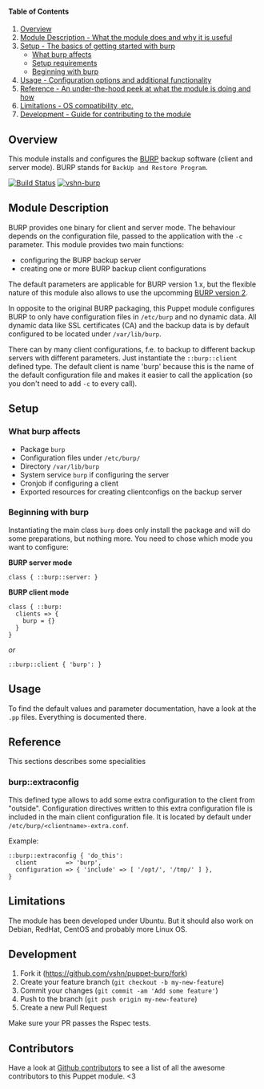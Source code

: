 #### Table of Contents

1. [Overview](#overview)
2. [Module Description - What the module does and why it is useful](#module-description)
3. [Setup - The basics of getting started with burp](#setup)
    * [What burp affects](#what-burp-affects)
    * [Setup requirements](#setup-requirements)
    * [Beginning with burp](#beginning-with-burp)
4. [Usage - Configuration options and additional functionality](#usage)
5. [Reference - An under-the-hood peek at what the module is doing and how](#reference)
5. [Limitations - OS compatibility, etc.](#limitations)
6. [Development - Guide for contributing to the module](#development)

## Overview

This module installs and configures the [BURP](http://burp.grke.org/) backup software (client and server mode).
BURP stands for `BackUp and Restore Program`.

[![Build Status](https://travis-ci.org/vshn/puppet-burp.svg)](https://travis-ci.org/vshn/puppet-burp)
[![vshn-burp](https://img.shields.io/puppetforge/v/vshn/burp.svg)](https://forge.puppetlabs.com/vshn/burp)

## Module Description

BURP provides one binary for client and server mode. The behaviour depends on the configuration file,
passed to the application with the `-c` parameter.
This module provides two main functions:

* configuring the BURP backup server
* creating one or more BURP backup client configurations

The default parameters are applicable for BURP version 1.x, but the flexible nature of this module
also allows to use the upcomming [BURP version 2](http://burp.grke.org/burp2.html).

In opposite to the original BURP packaging, this Puppet module configures BURP to only have configuration
files in `/etc/burp` and no dynamic data. All dynamic data like SSL certificates (CA) and the backup
data is by default configured to be located under `/var/lib/burp`.

There can by many client configurations, f.e. to backup to different backup servers
with different parameters. Just instantiate the `::burp::client` defined type. The default
client is name 'burp' because this is the name of the default configuration file and makes
it easier to call the application (so you don't need to add `-c` to every call).

## Setup

### What burp affects

* Package `burp`
* Configuration files under `/etc/burp/`
* Directory `/var/lib/burp`
* System service `burp` if configuring the server
* Cronjob if configuring a client
* Exported resources for creating clientconfigs on the backup server

### Beginning with burp

Instantiating the main class `burp` does only install the package and will do some preparations, but
nothing more. You need to chose which mode you want to configure:

**BURP server mode**

```
class { ::burp::server: }
```

**BURP client mode**

```
class { ::burp:
  clients => {
    burp = {}
  }
}
```

*or*

```
::burp::client { 'burp': }
```

## Usage

To find the default values and parameter documentation, have a look at the `.pp` files. Everything is documented there.

## Reference

This sections describes some specialities

### burp::extraconfig

This defined type allows to add some extra configuration to the client from "outside".
Configuration directives written to this extra configuration file is included in the main client configuration file.
It is located by default under `/etc/burp/<clientname>-extra.conf`.

Example:
```
::burp::extraconfig { 'do_this':
  client        => 'burp',
  configuration => { 'include' => [ '/opt/', '/tmp/' ] },
}
```

## Limitations

The module has been developed under Ubuntu. But it should also work on Debian, RedHat, CentOS and probably more Linux OS.

## Development

1. Fork it (https://github.com/vshn/puppet-burp/fork)
2. Create your feature branch (`git checkout -b my-new-feature`)
3. Commit your changes (`git commit -am 'Add some feature'`)
4. Push to the branch (`git push origin my-new-feature`)
5. Create a new Pull Request

Make sure your PR passes the Rspec tests.

## Contributors

Have a look at [Github contributors](https://github.com/vshn/puppet-burp/graphs/contributors) to see a list of all the awesome contributors to this Puppet module. <3

